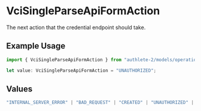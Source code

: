 # VciSingleParseApiFormAction

The next action that the credential endpoint should take.

## Example Usage

```typescript
import { VciSingleParseApiFormAction } from "authlete-2/models/operations";

let value: VciSingleParseApiFormAction = "UNAUTHORIZED";
```

## Values

```typescript
"INTERNAL_SERVER_ERROR" | "BAD_REQUEST" | "CREATED" | "UNAUTHORIZED" | "FORBIDDEN" | "JSON" | "JWT" | "OK"
```